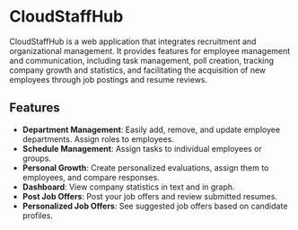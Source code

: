 # CloudStaffHub

CloudStaffHub is a web application that integrates recruitment and organizational management.
It provides features for employee management and communication, including task management, poll creation, tracking company growth and statistics, and facilitating the acquisition of new employees through job postings and resume reviews.

## Features

- **Department Management**: Easily add, remove, and update employee departments. Assign roles to employees.
- **Schedule Management**: Assign tasks to individual employees or groups.
- **Personal Growth**: Create personalized evaluations, assign them to employees, and compare responses.
- **Dashboard**: View company statistics in text and in graph.
- **Post Job Offers**: Post your job offers and review submitted resumes.
- **Personalized Job Offers**: See suggested job offers based on candidate profiles.
